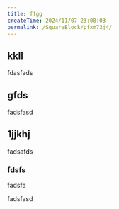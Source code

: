 ```yaml
---
title: ffgg
createTime: 2024/11/07 23:08:03
permalink: /SquareBlock/pfxm73j4/
---
```


## kkll
fdasfads

## gfds
fadsfasd

## 1jjkhj
fadsafds

### fdsfs 
fadsfa


fadsfasd